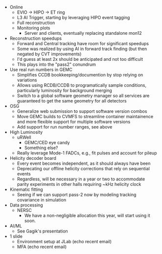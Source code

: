 * Online
  * EVIO -> HIPO -> ET ring
  * L3 AI Trigger, starting by leveraging HIPO event tagging
  * Full reconstruction
  * Monitoring plots
    * Server and clients, eventually replacing standalone mon12
* Reconstruction speedups
  * Forward and Central tracking have room for significant speedups
  * Some was realized by using AI in forward track finding (but then negated by CVT improvements)
  * I'd guess at least 2x should be anticipated and not too difficult
  * This plays into the "pass2" conundrum
* Use real run numbers in GEMC
  * Simplifies CCDB bookkeeping/documention by stop relying on variations
  * Allows using RCDB/CCDB to programatically sample conditions, particularly luminosity for background merging 
  * Switch to a global software geometry manager so all services are guaranteed to get the same geometry for all detectors
* OSG
  * Generalize web submission to support software version combos
  * Move GEMC builds to CVMFS to streamline container maintainence and more flexible support for multiple software versions
  * Add support for run number ranges, see above
* High Luminosity
  * uRWell
    * GEMC/CED eye candy
    * Something else?
  * Really leverage Mode-1 FADCs, e.g., fit pulses and account for pileup
* Helicity decoder board
  * Every event becomes independent, as it should always have been
  * Deprecating our offline helicity corrections that rely on sequential events
  * Regardless, will be necessary in a year or two to accommodate parity experiments in other halls requiring ~kHz helicity clock
* Kinematic fitting
  * Seeing if we can support pass-2 now by modeling tracking covariance in simulation
* Data processing
  * NERSC
    * We have a non-negligible allocation this year, will start using it soon.
* AI/ML
  * See Gagik's presentation
* 1 slide
  * Environment setup at JLab (echo recent email) 
  * MFA (echo recent email)
